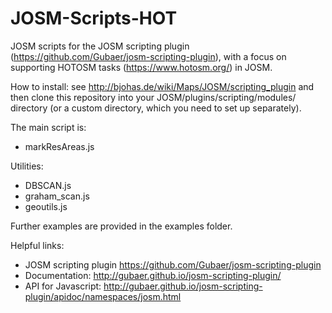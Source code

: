 # JOSM-Scripts-HOT
JOSM scripts for the JOSM scripting plugin (https://github.com/Gubaer/josm-scripting-plugin), with a focus on supporting HOTOSM tasks (https://www.hotosm.org/) in JOSM.

How to install: see http://bjohas.de/wiki/Maps/JOSM/scripting_plugin and then clone this repository into your JOSM/plugins/scripting/modules/ directory (or a custom directory, which you need to set up separately).

The main script is:
- markResAreas.js

Utilities:
- DBSCAN.js
- graham_scan.js
- geoutils.js

Further examples are provided in the examples folder.


Helpful links:
- JOSM scripting plugin https://github.com/Gubaer/josm-scripting-plugin
- Documentation: http://gubaer.github.io/josm-scripting-plugin/
- API for Javascript: http://gubaer.github.io/josm-scripting-plugin/apidoc/namespaces/josm.html